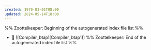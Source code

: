```yaml
---
created: 1970-01-01T08:00
updated: 2024-05-14T18:08
---
```

%% Zoottelkeeper: Beginning of the autogenerated index file list  %%
- 📄 [[Compiler_btap1|Compiler_btap1]]
%% Zoottelkeeper: End of the autogenerated index file list  %%
